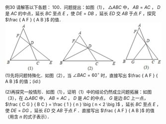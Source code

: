 例30 请解答以下各题： 100．问题提出：如图（1）， ${ \triangle A B C }$ 中， $A B = A C$ ， $D$ 是 $A C$ 的中点，延长 $B C$ 至点 $E$ ，使 $D E = D B$ ，延长 $E D$ 交 $A B$ 于点 $F$ ，探究 $\frac { A F } { A B }$ 的值．
![](<../../qs_image_DB/专题1-2_一文吃透相似三角形12个模型·共14类题型（解析版）/124a493c8901abf582282e3b5ccdde0b974ecd63fd21a88ec5ec8262abcb1a16.jpg>)
(1)先将问题特殊化．如图（2），当 $\angle B A C = 6 0 ^ { \circ }$ 时，直接写出 $\frac { A F } { A B }$ 的值；(id:)

(2)再探究一般情形．如图（1），证明（1）中的结论仍然成立问题拓展：如图（3），在 ${ \triangle A B C }$ 中， $A B = A C$ ， $D$ 是 $A C$ 的中点， $G$ 是边 $B C$ 上一点， $\frac { C G } { B C } = \frac { 1 } { n } \big ( n < 2 \big )$ ，延长 $B C$ 至点 $E$ ，使 $D E = D G$ ，延长 $E D$ 交 $A B$ 于点 $F$ ．直接写出 $\frac { A F } { A B }$ 的值（用含 $n$ 的式子表示）．
